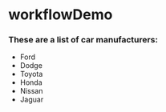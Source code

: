 # workflowDemo

### These are a list of car manufacturers:

- Ford
- Dodge
- Toyota
- Honda
- Nissan
- Jaguar